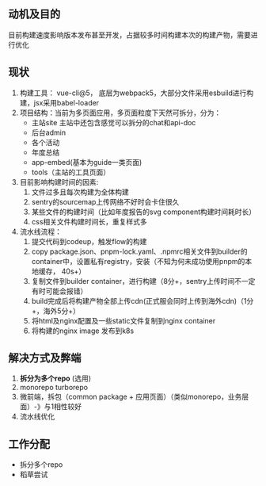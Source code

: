 ## 动机及目的
目前构建速度影响版本发布甚至开发，占据较多时间构建本次的构建产物，需要进行优化
## 现状
1. 构建工具： vue-cli@5， 底层为webpack5，大部分文件采用esbuild进行构建，jsx采用babel-loader
2. 项目结构：当前为多页面应用，多页面粒度下天然可拆分，分为：
    - 主站site 主站中还包含感觉可以拆分的chat和api-doc
    - 后台admin
    - 各个活动
    - 年度总结
    - app-embed(基本为guide一类页面)
    - tools（主站的工具页面）
3. 目前影响构建时间的因素:
	1. 文件过多且每次构建为全体构建
	2. sentry的sourcemap上传网络不好时会卡住很久
	3. 某些文件的构建时间（比如年度报告的svg component构建时间耗时长）
	4. css相关文件构建时间长，重复样式多
4. 流水线流程：
	1. 提交代码到codeup，触发flow的构建
	2. copy package.json、pnpm-lock.yaml、.npmrc相关文件到builder的container中，设置私有registry，安装（不知为何未成功使用pnpm的本地缓存， 40s+）
	3. 复制文件到builder container，进行构建（8分+，sentry上传时间不一定有时可能会报错）
	4. build完成后将构建产物全部上传cdn(正式服会同时上传到海外cdn)（1分+，海外5分+）
	5. 将html及nginx配置及一些static文件复制到nginx container
	6. 将构建的nginx image 发布到k8s

## 解决方式及弊端
1. **拆分为多个repo** (选用) 
2. monorepo turborepo
3. 微前端，拆包（common package + 应用页面）（类似monorepo，业务层面）-》与1相性较好
4. 流水线优化

## 工作分配
- 拆分多个repo
- 稻草尝试